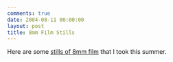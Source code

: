 ```yaml
---
comments: true
date: 2004-08-11 00:00:00
layout: post
title: 8mm Film Stills
---
```


Here are some [stills of 8mm film](http://www.thoughtwax.com/8mm_stills/) that I took this summer.
